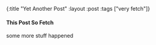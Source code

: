 {:title "Yet Another Post"
 :layout :post
 :tags  ["very fetch"]}

#### This Post So Fetch

some more stuff happened
